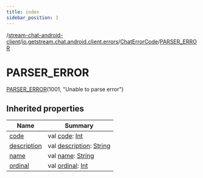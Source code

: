 ```yaml
---
title: index
sidebar_position: 1
---
```

/[stream-chat-android-client](../../../index.md)/[io.getstream.chat.android.client.errors](../../index.md)/[ChatErrorCode](../index.md)/[PARSER_ERROR](index.md)  
  
  
  
# PARSER_ERROR  
[PARSER_ERROR](index.md)(1001, "Unable to parse error")  
  
## Inherited properties  
  
|  Name |  Summary | 
|---|---|
| <a name="io.getstream.chat.android.client.errors/ChatErrorCode.PARSER_ERROR/code/#/PointingToDeclaration/"></a>[code](code.md)| <a name="io.getstream.chat.android.client.errors/ChatErrorCode.PARSER_ERROR/code/#/PointingToDeclaration/"></a>val [code](code.md): [Int](https://kotlinlang.org/api/latest/jvm/stdlib/kotlin/-int/index.html)|
| <a name="io.getstream.chat.android.client.errors/ChatErrorCode.PARSER_ERROR/description/#/PointingToDeclaration/"></a>[description](description.md)| <a name="io.getstream.chat.android.client.errors/ChatErrorCode.PARSER_ERROR/description/#/PointingToDeclaration/"></a>val [description](description.md): [String](https://kotlinlang.org/api/latest/jvm/stdlib/kotlin/-string/index.html)|
| <a name="io.getstream.chat.android.client.errors/ChatErrorCode.PARSER_ERROR/name/#/PointingToDeclaration/"></a>[name](name.md)| <a name="io.getstream.chat.android.client.errors/ChatErrorCode.PARSER_ERROR/name/#/PointingToDeclaration/"></a>val [name](name.md): [String](https://kotlinlang.org/api/latest/jvm/stdlib/kotlin/-string/index.html)|
| <a name="io.getstream.chat.android.client.errors/ChatErrorCode.PARSER_ERROR/ordinal/#/PointingToDeclaration/"></a>[ordinal](ordinal.md)| <a name="io.getstream.chat.android.client.errors/ChatErrorCode.PARSER_ERROR/ordinal/#/PointingToDeclaration/"></a>val [ordinal](ordinal.md): [Int](https://kotlinlang.org/api/latest/jvm/stdlib/kotlin/-int/index.html)|

